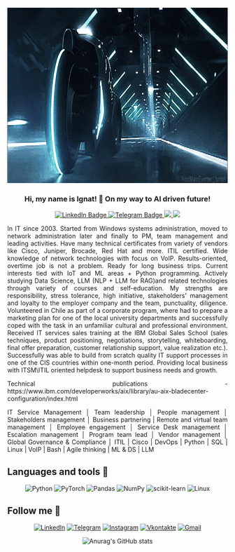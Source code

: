 <p align="center">
<img width="1000" height="400" src="https://github.com/melloignat/melloignat/blob/main/assets/586f7407c39b99124dca5d336af88287.gif"  alt="animated" />
</p>

### <p align="center">Hi, my name is Ignat! 👋 On my way to AI driven future!</p>

<div id="badges" align="center">
  <a href="https://www.linkedin.com/in/ignat-ivanov-8245681a/">
  <img src="https://img.shields.io/badge/LinkedIn-blue?style=for-the-badge&logo=linkedin&logoColor=white" alt="LinkedIn Badge"/>
  </a>
  <a href="https://t.me/mello_ignat">
  <img src="https://img.shields.io/badge/Telegram-blue?logo=telegram&logoColor=white&style=for-the-badge" alt="Telegram Badge"/>
  </a>
  <a href="https://vk.com/id3721378">
  <img src="https://img.shields.io/badge/VK-blue?logo=VK&logoColor=white&style=for-the-badge"/>
  </a>
  <a href="https://wa.me/9852267205">
  <img src="https://img.shields.io/badge/WhatsApp-25D366?logo=whatsapp&logoColor=fff&style=for-the-badge"/>
  </a>
</div>
<p></p>
<p align="justify">In IT since 2003. Started from Windows systems administration, moved to network administration later and finally to PM, team management and leading activities. Have many technical certificates from variety of vendors like Cisco, Juniper, Brocade, Red Hat and more. ITIL certified. Wide knowledge of network technologies with focus on VoIP. Results-oriented, overtime job is not a problem. Ready for long business trips. Current interests tied with IoT and ML areas + Python programming. Actively studying Data Science, LLM (NLP + LLM for RAG)and related technologies through variety of courses and self-education. My strengths are responsibility, stress tolerance, high initiative, stakeholders' management and loyalty to the employer company and the team, punctuality, diligence. Volunteered in Chile as part of a corporate program, where had to prepare a marketing plan for one of the local university departments and successfully coped with the task in an unfamiliar cultural and professional environment. Received IT services sales training at the IBM Global Sales School (sales techniques, product positioning, negotiations, storytelling, whiteboarding, final offer preparation, customer relationship support, value realization etc.).
Successfully was able to build from scratch quality IT support processes in one of the CIS countries within one-month period. Providing local business with ITSM\ITIL oriented helpdesk to support business needs and growth.</p>
<p align="justify">Technical publications - https://www.ibm.com/developerworks/aix/library/au-aix-bladecenter-configuration/index.html</p>
<p align="justify">IT Service Management │ Team leadership │ People management │ Stakeholders management │ Business partnering | Remote and virtual team management │ Employee engagement │ Service Desk management │ Escalation management │ Program team lead │ Vendor management │ Global Governance & Compliance │ ITIL | Cisco | DevOps | Python | SQL | Linux | VoIP | Bash | Agile thinking | ML & DS | LLM</p>

## Languages and tools 🔧

<div align="center">

![Python](https://img.shields.io/badge/-Python-0b0038?style=for-the-badge&logo=python&logoColor=3c78a9)
![PyTorch](https://img.shields.io/badge/PyTorch-0b0038?style=for-the-badge&logo=PyTorch&logoColor=d84f35)
![Pandas](https://img.shields.io/badge/pandas-0b0038?style=for-the-badge&logo=pandas&logoColor=white)
![NumPy](https://img.shields.io/badge/numpy-0b0038?style=for-the-badge&logo=numpy&logoColor=4c74cc)
![scikit-learn](https://img.shields.io/badge/scikit--learn-0b0038?style=for-the-badge&logo=scikit-learn&logoColor=fa9b38)
![Linux](https://img.shields.io/badge/Linux-0b0038?style=for-the-badge&logo=linux&logoColor=white)

</div>

## Follow me 👀

<div align="center">

[![LinkedIn](https://img.shields.io/badge/linkedin-0b0038?style=for-the-badge&logo=linkedin&logoColor=white)](https://www.linkedin.com/in/dmitriysavelko/)
[![Telegram](https://img.shields.io/badge/Telegram-0b0038?style=for-the-badge&logo=telegram&logoColor=white)](https://t.me/ditengm)
[![Instagram](https://img.shields.io/badge/Instagram-0b0038?style=for-the-badge&logo=Instagram&logoColor=#ab46e3)](https://www.instagram.com/ditengm/)
[![Vkontakte](https://img.shields.io/badge/Instagram-0b0038?style=for-the-badge&logo=VK&logoColor=blue)](https://vk.com/dsvlko)
[![Gmail](https://img.shields.io/badge/Gmail-0b0038?style=for-the-badge&logo=gmail&logoColor=red)](https://mail.google.com/mail/u/0/?pli=1#inbox)

</div>

<div align="center">

![Anurag's GitHub stats](https://github-readme-stats.vercel.app/api?username=ditengm&theme=midnight-purple&show_icons=true)

</div>
